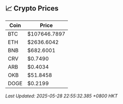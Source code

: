 ## 📈 Crypto Prices

| Coin | Price |
| ---- | ----- |
| BTC | $107646.7897 |
| ETH | $2636.6042 |
| BNB | $682.6001 |
| CRV | $0.7490 |
| ARB | $0.4034 |
| OKB | $51.8458 |
| DOGE | $0.2199 |

_Last Updated: 2025-05-28 22:55:32.385 +0800 HKT_